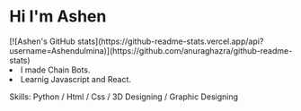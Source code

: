 <h1>Hi I'm Ashen</h1>
[![Ashen's GitHub stats](https://github-readme-stats.vercel.app/api?username=Ashendulmina)](https://github.com/anuraghazra/github-readme-stats)

<li>I made Chain Bots. </li>
<li>Learnig Javascript and React.</li>

Skills: Python / Html / Css / 3D Designing / Graphic Designing


